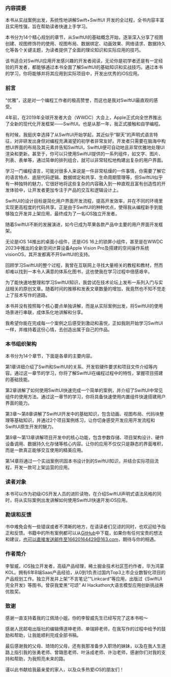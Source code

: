 ### 内容提要

本书从实战案例出发，系统性地讲解Swift+SwiftUI 开发的全过程，全书内容丰富且实用性强，旨在帮助读者快速上手学习。

本书分为14个精心规划的章节，从SwiftUI的基础概念开始，逐渐深入分享了视图创建、视图修饰符的使用、视图布局、数据绑定、动画效果、网络请求、数据持久化等各个关键主题，为读者提供了全面的理论知识和实际应用的技巧。

该书适合对SwiftUI应用开发感兴趣的开发者阅读，无论你是初学者还是有一定经验的开发者，都能够通过本书全面了解SwiftUI的基础知识和实战技巧。通过本书的学习，你将能够并将其应用到实际项目中，开发出优秀的iOS应用。

### 前言

“优雅”，这是对一个编程工作者的极高赞誉，而这也是我对SwiftUI最直观的感受。

4年前，在2019年全球开发者大会（WWDC）大会上，Apple正式向全世界推出了全新的现代化开发框架——SwiftUI。也是从那一年，我正式接触和自学编程。

有时候，我挺庆幸选择了从SwiftUI开始学起，其近似乎“聊天”的声明式语言特征，对非研发出身但对编程充满渴望的初学者非常友好。开发者只需要在脑海中构想UI界面的布局及其元素并告知SwiftUI，SwiftUI便可自动地且非常优雅地处理UI渲染和更新。甚至于，你可以只使用SwiftUI提供的一系列组件，如文字、图片、列表、表单等，通过简单的排列组合，就可以非常轻松地构建出复杂的用户界面。

学习一门编程语言，可能对很多人来说是一件非常枯燥的一件事情，你需要了解它的语言特点、底层代码逻辑、数据绑定和共享、生命周期管理等，但SwiftUI似乎有一种独特的魅力，它很好地将这些复杂的内容融入到一种直观且富有创造性的开发体验中，让开发者更加专注于产品的交互和逻辑设计上。

SwiftUI的设计目标是简化用户界面开发流程，提高开发效率，并在不同的环境里实现更高程度的代码共享。正是由于SwiftUI的种种优点，使得我从编程新手到能够独立开发并上架应用，最终成为了一名iOS独立开发者。

随着SwiftUI不断的发展演进，如今已成为苹果各款产品中主要的用户界面开发框架。

无论是iOS 14推出的桌面小组件，还是iOS 16上的锁屏小组件，甚至是在WWDC 2023中推出的全新空间计算设备Apple Vision Pro及搭建的空间操作系统visionOS，其开发都离不开SwiftUI的支持。

回顾学习SwiftUI的整个过程，我曾在互联网上寻找大量相关的教程和教材，然而却难以找到一本令人满意的体系化图书，这也使我在学习过程中倍感艰辛。

为了能快速地整理和学习SwiftUI知识，我尝试在技术论坛上发布一系列入门与实战相关的原创文章。随着时间的推移和发表文章数量的增加，我竟然也不知不觉走上了技术写作的道路。

本书并没有按照每个核心要点单独讲解，而是从实际案例出发，将SwiftUI的使用场景进行串联，成体系化地讲解和分享。

我希望你能在完成每一个案例之后感受到激动和喜悦，正如我刚开始学习SwiftUI一样，并维持着这份心情，去创造出属于自己的作品。

### 本书组织架构

本书分为14个章节，下面是各章的主要内容。

第1章详细介绍了Swift和SwiftUI的关系、开发软硬件要求和项目文件介绍等内容。通过这一章节的学习，你将了解SwiftUI在编程过程中的特性，掌握项目搭建的基础技能。

第2章讲解了如何使用SwiftUI快速完成一个简单的案例，并介绍了SwiftUI中常见组件的使用方法。通过这一章节的学习，你将具备快速使用内置组件快速搭建用户界面的能力。

第3章～第8章讲解了SwiftUI开发中的基础知识，包含动画、视图布局、代码块整理等基础知识，并通过2个项目案例练习，让你切身感受开发应用开发流程和SwiftUI原生开发的魅力。

第9章～第13章讲解项目开发中的核心功能，包含参数存储、项目架构设计、硬件设备调用、数据持久化存储等核心内容。让你的应用不仅仅只是静态的界面堆积，而是一款真正能够交互使用的精美应用。

第14章将通过一个实战案例巩固本书设计到的SwiftUI知识，并结合实际项目流程，开发一款可上架运营的应用。

### 读者对象

本书可以作为初级iOS开发人员的进阶读物，在介绍SwiftUI声明式语法风格的同时，将从实际案例出发讲解如何使用SwiftUI快速开发iOS应用。

### 勘误和反馈

书中难免会有一些错误或者不清晰的地方，在请读者们见谅的同时，也欢迎给予指正和反馈。书籍中的所有案例都可以从[GitHub](https://github.com/RicardoWesleyli/SwiftUIDeveloper.git)中下载，如果你有任何宝贵的想法和建议，也可以直接发送邮件至16620164429@163.com，期待与你的相遇。

### 作者简介
李智威，iOS独立开发者，高级产品经理，稀土掘金技术社区签约作者，华为鸿蒙KOL。拥有6年B端Saas产品经验，从0到1负责过国内Top3上市企业数智化项目的产品规划工作。独立开发并上架“不言笔记”“Linkcard”等应用，出版过《SwiftUI完全开发》等图书。曾获我爱黑“可颂” AI Hackathon大语言模型应用创新挑战赛 优胜奖。

### 致谢

感谢一直支持着我的江佩琦小姐，你的李智威先生已经写完了这本书啦～

感谢人民邮电出版社的编辑傅道坤老师、单瑞婷老师，在我写作的过程中给予的鼓励和帮助，让我能顺利完成全部书稿。

最后感谢我的父母、琦琦的父母，还有我那准备步入职场的妹妹，以及在我人生道路上指引我的张勇老师、曾璐思老师、叶泳成老师、许治老师，感谢你们对我的支持和帮助，为我照亮未来的路。

谨以此书献给我最亲爱的家人，以及众多热爱iOS的朋友们！


